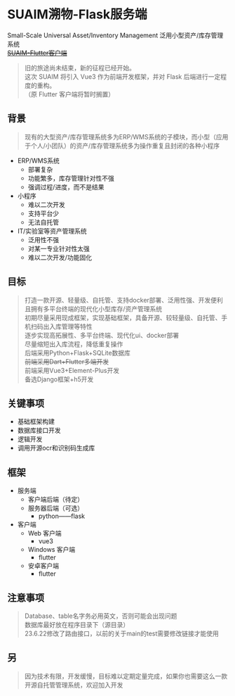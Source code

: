 # SUAIM溯物-Flask服务端
Small-Scale Universal Asset/Inventory Management 泛用小型资产/库存管理系统<br>
~~[SUAIM-Flutter客户端](https://github.com/tdccj/SUAIM-Flutter)~~

> 旧的旅途尚未结束，新的征程已经开始。  
> 这次 SUAIM 将引入 Vue3 作为前端开发框架，并对 Flask 后端进行一定程度的重构。  
> （原 Flutter 客户端将暂时搁置）

## 背景
> 现有的大型资产/库存管理系统多为ERP/WMS系统的子模块，而小型（应用于个人/小团队）的资产/库存管理系统多为操作重复且封闭的各种小程序

- ERP/WMS系统
   - 部署复杂
   - 功能繁多，库存管理针对性不强
   - 强调过程/进度，而不是结果
- 小程序
   - 难以二次开发
   - 支持平台少
   - 无法自托管
- IT/实验室等资产管理系统
   - 泛用性不强
   - 对某一专业针对性太强
   - 难以二次开发/功能固化
## 目标
> 打造一款开源、轻量级、自托管、支持docker部署、泛用性强、开发便利且拥有多平台终端的现代化小型库存/资产管理系统  
> 初期尽量采用现成框架，实现基础框架，具备开源、较轻量级、自托管、手机扫码出入库管理等特性  
> 逐步实现高拓展性、多平台终端、现代化ui、docker部署  
> 尽量缩短出入库流程，降低重复操作  
> 后端采用Python+Flask+SQLite数据库  
> ~~前端采用Dart+Flutter多端开发~~  
> 前端采用Vue3+Element-Plus开发  
> 备选Django框架+h5开发  


## 关键事项

- 基础框架构建
- 数据库接口开发
- 逻辑开发
- 调用开源ocr和识别码生成库

## 框架
- 服务端
   - 客户端后端（待定）
   - 服务器后端（可选）
      - python——flask
- 客户端
  - Web 客户端
    - vue3
  - Windows 客户端
     - flutter
  - 安卓客户端
     - flutter

## 注意事项
> Database、table名字务必用英文，否则可能会出现问题<br>
> 数据库最好放在程序目录下（源目录）<br>
> 23.6.22修改了路由接口，以前的关于main的test需要修改链接才能使用
## 另
> 因为技术有限，开发缓慢，目标难以定期定量完成，如果你也需要这么一款开源自托管管理系统，欢迎加入开发



